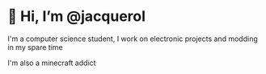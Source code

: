 # 👋 Hi, I’m @jacquerol
I'm a computer science student, I work on electronic projects and modding in my spare time

I'm also a minecraft addict
<!---
jacquerol/jacquerol is a ✨ special ✨ repository because its `README.md` (this file) appears on your GitHub profile.
You can click the Preview link to take a look at your changes.
--->
